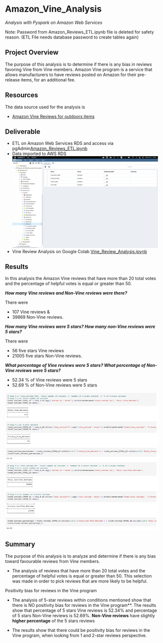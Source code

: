 # Amazon_Vine_Analysis

_Analysis with Pyspark on Amazon Web Services_

Note: Password from Amazon_Reviews_ETL.ipynb file is deleted for safety reason. 
(ETL File needs database password to create tables again)

## Project Overview

The purpose of this analysis is to determine if there is any bias in reviews favoring Vine from Vine members. 
Amazon Vine program is a service that allows manufacturers to have reviews posted on Amazon for their pre-release items, for an additional fee.

## Resources

The data source used for the analysis is
-   [Amazon Vine Reviews for outdoors items](https://s3.amazonaws.com/amazon-reviews-pds/tsv/amazon_reviews_us_Outdoors_v1_00.tsv.gz)

## Deliverable
-   ETL on Amazon Web Services RDS and access via pgAdmin[Amazon_Reviews_ETL.ipynb](https://github.com/gopivasanth/Amazon_Vine_Analysis/blob/f45a2d89dd2e1dc1893c7ea554afcda4c359cc0b/Amazon_Reviews_ETL.ipynb)
- Data imported to AWS RDS
![RDS Image](https://github.com/gopivasanth/Amazon_Vine_Analysis/blob/314d0652f5a53cc89ca13a94f502dad2cc966302/pgAdmin_RDS.png)
-   Vine Review Analysis on Google Colab [Vine_Review_Analysis.ipynb](https://github.com/gopivasanth/Amazon_Vine_Analysis/blob/f45a2d89dd2e1dc1893c7ea554afcda4c359cc0b/Vine_Review_Analysis.ipynb)

## Results

In this analysis the Amazon Vine reviews that have more than 20 total votes and the percentage of helpful votes is equal or greater than 50.

_**How many Vine reviews and Non-Vine reviews were there?**_

There were
-   107 Vine reviews &
-   39869 Non-Vine reviews.

_**How many Vine reviews were 5 stars? How many non-Vine reviews were 5 stars?**_

There were
-   56 five stars Vine reviews
-   21005 five stars Non-Vine reviews.

_**What percentage of Vine reviews were 5 stars? What percentage of Non-Vine reviews were 5 stars?**_

-   52.34 % of Vine reviews were 5 stars
-   52.69 % of Non-Vine reviews were 5 stars

![Results](https://github.com/gopivasanth/Amazon_Vine_Analysis/blob/314d0652f5a53cc89ca13a94f502dad2cc966302/Vine_Review_Analysis.png)

## Summary

The purpose of this analysis is to analyze and determine if there is any bias toward favourable reviews from Vine members. 
- The analysis of reviews that have more than 20 total votes and the percentage of helpful votes is equal or greater than 50. This selection was made in order to pick reviews that are more likely to be helpful.

Positivity bias for reviews in the Vine program

- The analysis of 5-star reviews within conditions mentioned show that there is NO positivity bias for reviews in the Vine program**. The results show that percentage of 5 stars Vine reviews is 52.34% and percentage of 5 stars Non-Vine reviews is 52.69%.  **Non-Vine reviews**  have slightly  **higher percentage**  of the 5 stars reviews

- The results show that there could be positivity bias for reviews in the Vine program, when looking from 1 and 2-star reviews perspective.

